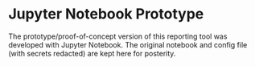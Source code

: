 # Jupyter Notebook Prototype

The prototype/proof-of-concept version of this reporting tool was developed with Jupyter Notebook. The original notebook and config file (with secrets redacted) are kept here for posterity.
